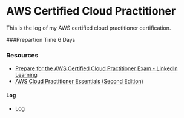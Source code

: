 # AWS Certified Cloud Practitioner

This is the log of my AWS certified cloud practitioner certification. 

###Prepartion Time
6 Days

### Resources
* [Prepare for the AWS Certified Cloud Practitioner Exam - LinkedIn Learning](https://www.linkedin.com/learning/paths/prepare-for-the-aws-certified-cloud-practitioner-exam)
* [AWS Cloud Practitioner Essentials (Second Edition)](https://www.aws.training/Details/Curriculum?id=27076)

#### Log
* [Log](https://github.com/omermujtaba18/aws-certified-cloud-practitioner-logs/blob/master/log.md)
